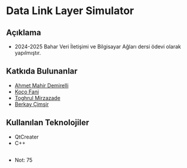 # Data Link Layer Simulator

## Açıklama
- 2024-2025 Bahar Veri İletişimi ve Bilgisayar Ağları dersi ödevi olarak yapılmıştır.

## Katkıda Bulunanlar
- [Ahmet Mahir Demirelli](https://github.com/Ahmet-MahirDEMIRELLI)
- [Koço Fani](https://github.com/kocofani23)
- [Toghrul Mirzazade](https://github.com/Togster01)
- [Berkay Çimşir](https://github.com/berkaycimsir)

## Kullanılan Teknolojiler
- QtCreater
- C++

##
- Not: 75
